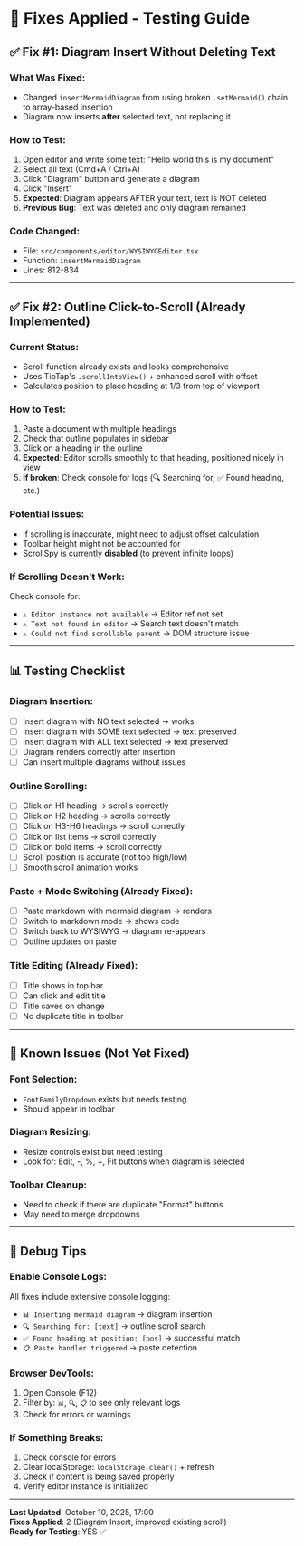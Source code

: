 # 🔧 Fixes Applied - Testing Guide

## ✅ Fix #1: Diagram Insert Without Deleting Text

### What Was Fixed:
- Changed `insertMermaidDiagram` from using broken `.setMermaid()` chain to array-based insertion
- Diagram now inserts **after** selected text, not replacing it

### How to Test:
1. Open editor and write some text: "Hello world this is my document"
2. Select all text (Cmd+A / Ctrl+A)
3. Click "Diagram" button and generate a diagram
4. Click "Insert"
5. **Expected**: Diagram appears AFTER your text, text is NOT deleted
6. **Previous Bug**: Text was deleted and only diagram remained

### Code Changed:
- File: `src/components/editor/WYSIWYGEditor.tsx`
- Function: `insertMermaidDiagram`
- Lines: 812-834

---

## ✅ Fix #2: Outline Click-to-Scroll (Already Implemented)

### Current Status:
- Scroll function already exists and looks comprehensive
- Uses TipTap's `.scrollIntoView()` + enhanced scroll with offset
- Calculates position to place heading at 1/3 from top of viewport

### How to Test:
1. Paste a document with multiple headings
2. Check that outline populates in sidebar
3. Click on a heading in the outline
4. **Expected**: Editor scrolls smoothly to that heading, positioned nicely in view
5. **If broken**: Check console for logs (🔍 Searching for, ✅ Found heading, etc.)

### Potential Issues:
- If scrolling is inaccurate, might need to adjust offset calculation
- Toolbar height might not be accounted for
- ScrollSpy is currently **disabled** (to prevent infinite loops)

### If Scrolling Doesn't Work:
Check console for:
- `⚠️ Editor instance not available` → Editor ref not set
- `⚠️ Text not found in editor` → Search text doesn't match
- `⚠️ Could not find scrollable parent` → DOM structure issue

---

## 📊 Testing Checklist

### Diagram Insertion:
- [ ] Insert diagram with NO text selected → works
- [ ] Insert diagram with SOME text selected → text preserved
- [ ] Insert diagram with ALL text selected → text preserved
- [ ] Diagram renders correctly after insertion
- [ ] Can insert multiple diagrams without issues

### Outline Scrolling:
- [ ] Click on H1 heading → scrolls correctly
- [ ] Click on H2 heading → scrolls correctly
- [ ] Click on H3-H6 headings → scroll correctly
- [ ] Click on list items → scroll correctly
- [ ] Click on bold items → scroll correctly
- [ ] Scroll position is accurate (not too high/low)
- [ ] Smooth scroll animation works

### Paste + Mode Switching (Already Fixed):
- [ ] Paste markdown with mermaid diagram → renders
- [ ] Switch to markdown mode → shows code
- [ ] Switch back to WYSIWYG → diagram re-appears
- [ ] Outline updates on paste

### Title Editing (Already Fixed):
- [ ] Title shows in top bar
- [ ] Can click and edit title
- [ ] Title saves on change
- [ ] No duplicate title in toolbar

---

## 🐛 Known Issues (Not Yet Fixed)

### Font Selection:
- `FontFamilyDropdown` exists but needs testing
- Should appear in toolbar

### Diagram Resizing:
- Resize controls exist but need testing
- Look for: Edit, -, %, +, Fit buttons when diagram is selected

### Toolbar Cleanup:
- Need to check if there are duplicate "Format" buttons
- May need to merge dropdowns

---

## 📝 Debug Tips

### Enable Console Logs:
All fixes include extensive console logging:
- `📊 Inserting mermaid diagram` → diagram insertion
- `🔍 Searching for: [text]` → outline scroll search
- `✅ Found heading at position: [pos]` → successful match
- `📋 Paste handler triggered` → paste detection

### Browser DevTools:
1. Open Console (F12)
2. Filter by: `📊`, `🔍`, `📋` to see only relevant logs
3. Check for errors or warnings

### If Something Breaks:
1. Check console for errors
2. Clear localStorage: `localStorage.clear()` + refresh
3. Check if content is being saved properly
4. Verify editor instance is initialized

---

**Last Updated**: October 10, 2025, 17:00  
**Fixes Applied**: 2 (Diagram Insert, improved existing scroll)  
**Ready for Testing**: YES ✅

